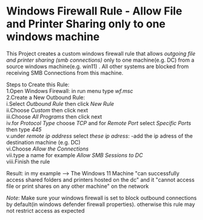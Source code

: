 # Windows Firewall Rule - Allow File and Printer Sharing only to one windows machine
This Project creates a custom windows firewall rule that allows *outgoing file and printer sharing (smb connections)* only to one machine(e.g. DC) from a source windows machine(e.g. win11) . All other systems are blocked from receiving SMB Connections from this machine.


Steps to Create this Rule:                                                
1.Open Windows Firewall: in run menu type *wf.msc*        
2.Create a New Outbound Rule:                
      i.Select *Outbound Rule* then click *New Rule*      
      ii.Choose *Custom* then click next                                
      iii.Choose *All Programs* then click next            
      iv.for *Protocol Type* choose *TCP* and for *Remote Port* select *Specific Ports* then type *445*                  
      v.under *remote ip address* select *these ip adress*: -add the ip adress of the destination machine (e.g. DC)            
      vi.Choose *Allow the Connections*                  
      vii.type a name for example *Allow SMB Sessions to DC*                  
      viii.Finish the rule                  


Result: in my example --> The Windows 11 Machine "can successfully access shared folders and printers hosted on the dc" and it "cannot access file or print shares on any other machine" on the network
  
*Note*: Make sure your windows firewall is set to block outbound connections by default(in windows defender firewall properties). otherwise this rule may not restrict access as expected

